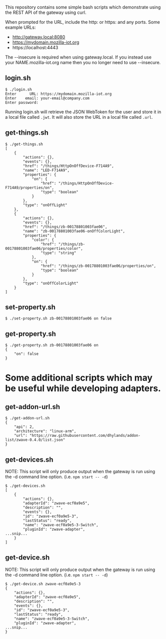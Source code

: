 This repository contains some simple bash scripts which demonstrate
using the REST API of the gateway using curl.

When prompted for the URL, include the http: or https: and any ports. Some example URLs:
* http://gateway.local:8080
* https://mydomain.mozilla-iot.org
* https://localhost:4443

The --insecure is required when using gateway.local. If you instead use
your NAME.mozilla-iot.org name then you no longer need to use --insecure.

## login.sh
```
$ ./login.sh
Enter      URL: https://mydomain.mozilla-iot.org
Enter    email: your-email@company.com
Enter password:
```
Running login.sh will retrieve the JSON WebToken for the user and store it in a local file called `.jwt`.
It will also store the URL in a local file called `.url`.

## get-things.sh
```
$ ./get-things.sh
[
    {
        "actions": {},
        "events": {},
        "href": "/things/HttpOnOffDevice-F714A9",
        "name": "LED-F714A9",
        "properties": {
            "on": {
                "href": "/things/HttpOnOffDevice-F714A9/properties/on",
                "type": "boolean"
            }
        },
        "type": "onOffLight"
    },
    {
        "actions": {},
        "events": {},
        "href": "/things/zb-00178801003fae06",
        "name": "zb-00178801003fae06-onOffColorLight",
        "properties": {
            "color": {
                "href": "/things/zb-00178801003fae06/properties/color",
                "type": "string"
            },
            "on": {
                "href": "/things/zb-00178801003fae06/properties/on",
                "type": "boolean"
            }
        },
        "type": "onOffColorLight"
    }
]
```
## set-property.sh

```
$ ./set-property.sh zb-00178801003fae06 on false
```

## get-property.sh

```
$ ./get-property.sh zb-00178801003fae06 on
{
    "on": false
}
```

# Some additional scripts which may be useful while developing adapters.

## get-addon-url.sh

```
$ ./get-addon-url.sh
{
    "api": 2,
    "architecture": "linux-arm",
    "url": "https://raw.githubusercontent.com/dhylands/addon-list/zwave-0.4.0/list.json"
}
```

## get-devices.sh

NOTE: This script will only produce output when the gateway is run using the -d command line option. (i.e. `npm start -- -d`)

```
$ ./get-devices.sh
[
    {
        "actions": {},
        "adapterId": "zwave-ecf0a9e5",
        "description": "",
        "events": {},
        "id": "zwave-ecf0a9e5-3",
        "lastStatus": "ready",
        "name": "zwave-ecf0a9e5-3-Switch",
        "pluginId": "zwave-adapter",
...snip...
    }
]
```

## get-device.sh

NOTE: This script will only produce output when the gateway is run using the -d command line option. (i.e. `npm start -- -d`)

```
$ ./get-device.sh zwave-ecf0a9e5-3
{
    "actions": {},
    "adapterId": "zwave-ecf0a9e5",
    "description": "",
    "events": {},
    "id": "zwave-ecf0a9e5-3",
    "lastStatus": "ready",
    "name": "zwave-ecf0a9e5-3-Switch",
    "pluginId": "zwave-adapter",
...snip...
}
```
